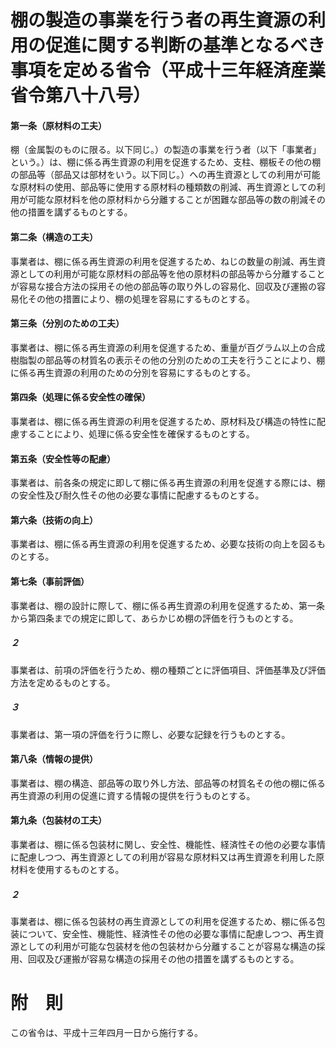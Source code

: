 # 棚の製造の事業を行う者の再生資源の利用の促進に関する判断の基準となるべき事項を定める省令（平成十三年経済産業省令第八十八号）
#### 第一条（原材料の工夫）
棚（金属製のものに限る。以下同じ。）の製造の事業を行う者（以下「事業者」という。）は、棚に係る再生資源の利用を促進するため、支柱、棚板その他の棚の部品等（部品又は部材をいう。以下同じ。）への再生資源としての利用が可能な原材料の使用、部品等に使用する原材料の種類数の削減、再生資源としての利用が可能な原材料を他の原材料から分離することが困難な部品等の数の削減その他の措置を講ずるものとする。
#### 第二条（構造の工夫）
事業者は、棚に係る再生資源の利用を促進するため、ねじの数量の削減、再生資源としての利用が可能な原材料の部品等を他の原材料の部品等から分離することが容易な接合方法の採用その他の部品等の取り外しの容易化、回収及び運搬の容易化その他の措置により、棚の処理を容易にするものとする。
#### 第三条（分別のための工夫）
事業者は、棚に係る再生資源の利用を促進するため、重量が百グラム以上の合成樹脂製の部品等の材質名の表示その他の分別のための工夫を行うことにより、棚に係る再生資源の利用のための分別を容易にするものとする。
#### 第四条（処理に係る安全性の確保）
事業者は、棚に係る再生資源の利用を促進するため、原材料及び構造の特性に配慮することにより、処理に係る安全性を確保するものとする。
#### 第五条（安全性等の配慮）
事業者は、前各条の規定に即して棚に係る再生資源の利用を促進する際には、棚の安全性及び耐久性その他の必要な事情に配慮するものとする。
#### 第六条（技術の向上）
事業者は、棚に係る再生資源の利用を促進するため、必要な技術の向上を図るものとする。
#### 第七条（事前評価）
事業者は、棚の設計に際して、棚に係る再生資源の利用を促進するため、第一条から第四条までの規定に即して、あらかじめ棚の評価を行うものとする。
##### ２
事業者は、前項の評価を行うため、棚の種類ごとに評価項目、評価基準及び評価方法を定めるものとする。
##### ３
事業者は、第一項の評価を行うに際し、必要な記録を行うものとする。
#### 第八条（情報の提供）
事業者は、棚の構造、部品等の取り外し方法、部品等の材質名その他の棚に係る再生資源の利用の促進に資する情報の提供を行うものとする。
#### 第九条（包装材の工夫）
事業者は、棚に係る包装材に関し、安全性、機能性、経済性その他の必要な事情に配慮しつつ、再生資源としての利用が容易な原材料又は再生資源を利用した原材料を使用するものとする。
##### ２
事業者は、棚に係る包装材の再生資源としての利用を促進するため、棚に係る包装について、安全性、機能性、経済性その他の必要な事情に配慮しつつ、再生資源としての利用が可能な包装材を他の包装材から分離することが容易な構造の採用、回収及び運搬が容易な構造の採用その他の措置を講ずるものとする。
# 附　則
この省令は、平成十三年四月一日から施行する。
